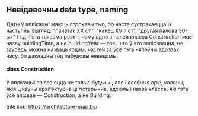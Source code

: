 ## Невідавочны data type, naming

Даты ў аплікацыі маюць строкавы тып, бо часта сустракаецца іх наступны выгляд: 
"пачатак ХХ ст.", "канец XVIII ст", "другая палова 30-ых" і г.д.
Гэта таксама рэзон, чаму адно з палей класса Construction мае назву buildingTime, 
а не buildingYear — тое, што ў яго запісваецца, не заўсёды можна назваць годам, частей за ўсё гэта 
няпэўны адрэзак часу, бо дакладны год пабудовы невядомы. 

#### class Construction
У аплікацыі апісваюцца не толькі 
будынкі, але і асобныя аркі, калоны, якія цікаўны архітэктурна ці гістарычна,
адсюль і назва класса, які гэта ўсё апісвае — Construction, а не Building.

Site link: https://architecture-map.by/
